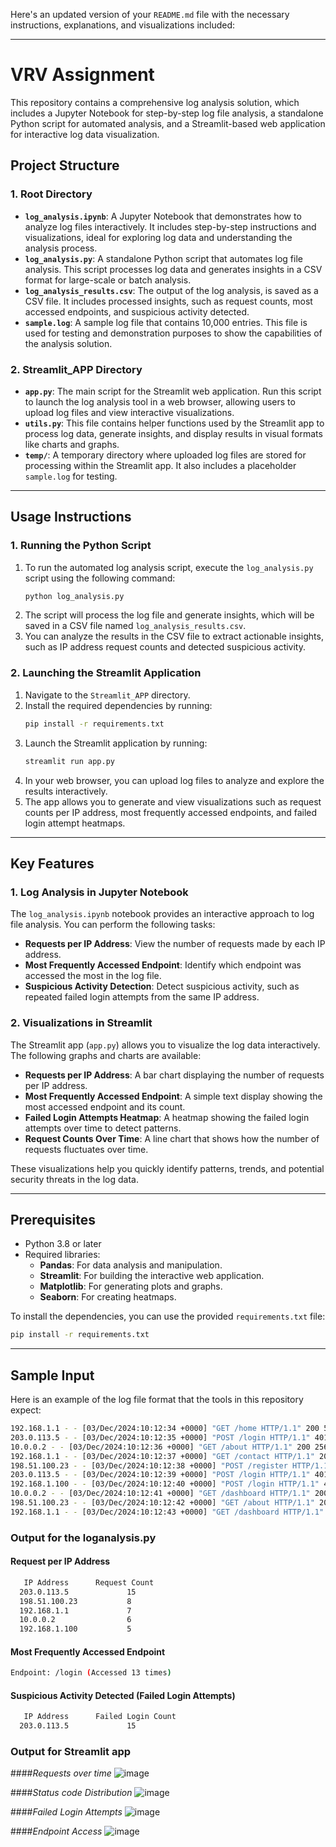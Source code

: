 Here's an updated version of your `README.md` file with the necessary instructions, explanations, and visualizations included:

---

# VRV Assignment

This repository contains a comprehensive log analysis solution, which includes a Jupyter Notebook for step-by-step log file analysis, a standalone Python script for automated analysis, and a Streamlit-based web application for interactive log data visualization.

## Project Structure

### 1. Root Directory
- **`log_analysis.ipynb`**: A Jupyter Notebook that demonstrates how to analyze log files interactively. It includes step-by-step instructions and visualizations, ideal for exploring log data and understanding the analysis process.
- **`log_analysis.py`**: A standalone Python script that automates log file analysis. This script processes log data and generates insights in a CSV format for large-scale or batch analysis.
- **`log_analysis_results.csv`**: The output of the log analysis, is saved as a CSV file. It includes processed insights, such as request counts, most accessed endpoints, and suspicious activity detected.
- **`sample.log`**: A sample log file that contains 10,000 entries. This file is used for testing and demonstration purposes to show the capabilities of the analysis solution.

### 2. Streamlit_APP Directory
- **`app.py`**: The main script for the Streamlit web application. Run this script to launch the log analysis tool in a web browser, allowing users to upload log files and view interactive visualizations.
- **`utils.py`**: This file contains helper functions used by the Streamlit app to process log data, generate insights, and display results in visual formats like charts and graphs.
- **`temp/`**: A temporary directory where uploaded log files are stored for processing within the Streamlit app. It also includes a placeholder `sample.log` for testing.

---

## Usage Instructions

### 1. Running the Python Script
1. To run the automated log analysis script, execute the `log_analysis.py` script using the following command:
   ```bash
   python log_analysis.py
   ```
2. The script will process the log file and generate insights, which will be saved in a CSV file named `log_analysis_results.csv`.
3. You can analyze the results in the CSV file to extract actionable insights, such as IP address request counts and detected suspicious activity.

### 2. Launching the Streamlit Application
1. Navigate to the `Streamlit_APP` directory.
2. Install the required dependencies by running:
   ```bash
   pip install -r requirements.txt
   ```
3. Launch the Streamlit application by running:
   ```bash
   streamlit run app.py
   ```
4. In your web browser, you can upload log files to analyze and explore the results interactively.
5. The app allows you to generate and view visualizations such as request counts per IP address, most frequently accessed endpoints, and failed login attempt heatmaps.

---

## Key Features

### 1. Log Analysis in Jupyter Notebook
The `log_analysis.ipynb` notebook provides an interactive approach to log file analysis. You can perform the following tasks:
- **Requests per IP Address**: View the number of requests made by each IP address.
- **Most Frequently Accessed Endpoint**: Identify which endpoint was accessed the most in the log file.
- **Suspicious Activity Detection**: Detect suspicious activity, such as repeated failed login attempts from the same IP address.

### 2. Visualizations in Streamlit
The Streamlit app (`app.py`) allows you to visualize the log data interactively. The following graphs and charts are available:
- **Requests per IP Address**: A bar chart displaying the number of requests per IP address.
- **Most Frequently Accessed Endpoint**: A simple text display showing the most accessed endpoint and its count.
- **Failed Login Attempts Heatmap**: A heatmap showing the failed login attempts over time to detect patterns.
- **Request Counts Over Time**: A line chart that shows how the number of requests fluctuates over time.

These visualizations help you quickly identify patterns, trends, and potential security threats in the log data.

---

## Prerequisites
- Python 3.8 or later
- Required libraries:
  - **Pandas**: For data analysis and manipulation.
  - **Streamlit**: For building the interactive web application.
  - **Matplotlib**: For generating plots and graphs.
  - **Seaborn**: For creating heatmaps.

To install the dependencies, you can use the provided `requirements.txt` file:
```bash
pip install -r requirements.txt
```

---

## Sample Input

Here is an example of the log file format that the tools in this repository expect:

```bash
192.168.1.1 - - [03/Dec/2024:10:12:34 +0000] "GET /home HTTP/1.1" 200 512
203.0.113.5 - - [03/Dec/2024:10:12:35 +0000] "POST /login HTTP/1.1" 401 128 "Invalid credentials"
10.0.0.2 - - [03/Dec/2024:10:12:36 +0000] "GET /about HTTP/1.1" 200 256
192.168.1.1 - - [03/Dec/2024:10:12:37 +0000] "GET /contact HTTP/1.1" 200 312
198.51.100.23 - - [03/Dec/2024:10:12:38 +0000] "POST /register HTTP/1.1" 200 128
203.0.113.5 - - [03/Dec/2024:10:12:39 +0000] "POST /login HTTP/1.1" 401 128 "Invalid credentials"
192.168.1.100 - - [03/Dec/2024:10:12:40 +0000] "POST /login HTTP/1.1" 401 128 "Invalid credentials"
10.0.0.2 - - [03/Dec/2024:10:12:41 +0000] "GET /dashboard HTTP/1.1" 200 1024
198.51.100.23 - - [03/Dec/2024:10:12:42 +0000] "GET /about HTTP/1.1" 200 256
192.168.1.1 - - [03/Dec/2024:10:12:43 +0000] "GET /dashboard HTTP/1.1" 200 1024
```

### Output for the **loganalysis.py**

#### Request per IP Address
```bash
   IP Address      Request Count
  203.0.113.5             15
  198.51.100.23           8
  192.168.1.1             7
  10.0.0.2                6
  192.168.1.100           5
```

#### Most Frequently Accessed Endpoint
```bash
Endpoint: /login (Accessed 13 times)
```

#### Suspicious Activity Detected (Failed Login Attempts)
```bash
   IP Address      Failed Login Count
  203.0.113.5             15
```
### Output for Streamlit app
####*Requests over time*
![image](https://github.com/user-attachments/assets/5b619efb-9dde-4ba6-95ae-ee79359c6078)

####*Status code Distribution*
![image](https://github.com/user-attachments/assets/c8547010-cad4-48bd-a11a-15c13649cdd1)

####*Failed Login Attempts*
![image](https://github.com/user-attachments/assets/89dc86d8-c179-454f-be57-17fc4c29c945)

####*Endpoint Access*
![image](https://github.com/user-attachments/assets/d36c94d2-2658-4ef3-b04a-be7d4f44e8ab)








